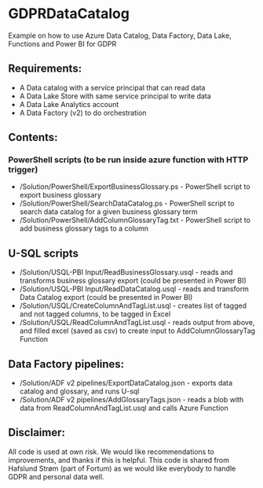 # GDPRDataCatalog
Example on how to use Azure Data Catalog, Data Factory, Data Lake, Functions and Power BI for GDPR

## Requirements:
- A Data catalog with a service principal that can read data
- A Data Lake Store with same service principal to write data
- A Data Lake Analytics account
- A Data Factory (v2) to do orchestration

## Contents:
### PowerShell scripts (to be run inside azure function with HTTP trigger)
- /Solution/PowerShell/ExportBusinessGlossary.ps - PowerShell script to export business glossary
- /Solution/PowerShell/SearchDataCatalog.ps - PowerShell script to search data catalog for a given business glossary term
- /Solution/PowerShell/AddColumnGlossaryTag.txt - PowerShell script to add business glossary tags to a column


## U-SQL scripts
- /Solution/USQL-PBI Input/ReadBusinessGlossary.usql - reads and transforms business glossary export (could be presented in Power BI)
- /Solution/USQL-PBI Input/ReadDataCatalog.usql - reads and transform Data Catalog export (could be presented in Power BI)
- /Solution/USQL/CreateColumnAndTagList.usql - creates list of tagged and not tagged columns, to be tagged in Excel 
- /Solution/USQL/ReadColumnAndTagList.usql - reads output from above, and filled excel (saved as csv) to create input to AddColumnGlossaryTag 
Function


## Data Factory pipelines:
- /Solution/ADF v2 pipelines/ExportDataCatalog.json - exports data catalog and glossary, and runs U-sql
- /Solution/ADF v2 pipelines/AddGlossaryTags.json - reads a blob with data from ReadColumnAndTagList.usql and calls Azure Function

## Disclaimer:
All code is used at own risk. We would like recommendations to improvements, and thanks if this is helpful. This code is shared from Hafslund Strøm (part of Fortum) as we would like everybody to handle GDPR and personal data well. 
